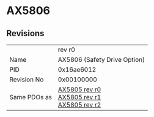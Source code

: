 # AX5806

## Revisions
<table>
<tr>
<td></td>
<td>rev r0</td>
</tr>
<tr>
<td>Name</td>
<td>AX5806 (Safety Drive Option)</td>
</tr>
<tr>
<td>PID</td>
<td>0x16ae6012</td>
</tr>
<tr>
<td>Revision No</td>
<td>0x00100000</td>
</tr>
<tr>
<td>Same PDOs as</td>
<td><a href="AX5805.md">AX5805 rev r0</a><br/><a href="AX5805.md">AX5805 rev r1</a><br/><a href="AX5805.md">AX5805 rev r2</a></td>
</tr>
</table>
